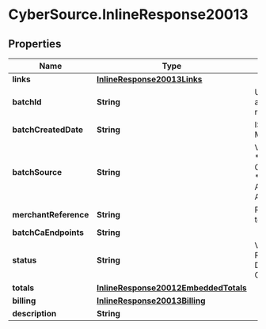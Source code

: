 # CyberSource.InlineResponse20013

## Properties
Name | Type | Description | Notes
------------ | ------------- | ------------- | -------------
**links** | [**InlineResponse20013Links**](InlineResponse20013Links.md) |  | [optional] 
**batchId** | **String** | Unique identification number assigned to the submitted request. | [optional] 
**batchCreatedDate** | **String** | ISO-8601 format: yyyy-MM-ddTHH:mm:ssZ | [optional] 
**batchSource** | **String** | Valid Values:   * SCHEDULER   * TOKEN_API   * CREDIT_CARD_FILE_UPLOAD   * AMEX_REGSITRY   * AMEX_REGISTRY_API   * AMEX_MAINTENANCE  | [optional] 
**merchantReference** | **String** | Reference used by merchant to identify batch. | [optional] 
**batchCaEndpoints** | **String** |  | [optional] 
**status** | **String** | Valid Values:   * REJECTED   * RECEIVED   * VALIDATED   * DECLINED   * PROCESSING   * COMPLETED  | [optional] 
**totals** | [**InlineResponse20012EmbeddedTotals**](InlineResponse20012EmbeddedTotals.md) |  | [optional] 
**billing** | [**InlineResponse20013Billing**](InlineResponse20013Billing.md) |  | [optional] 
**description** | **String** |  | [optional] 


